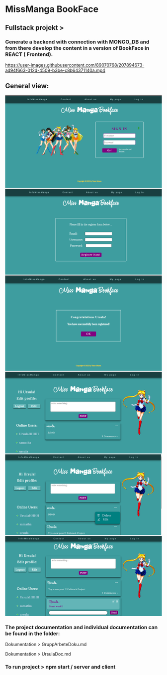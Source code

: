 # MissManga BookFace
## Fullstack projekt > 
### Generate a backend with connection with MONGO_DB and from there develop the content in a version of BookFace in REACT ( Frontend).



https://user-images.githubusercontent.com/89070768/207894673-ad94f663-012d-4509-b3be-c8b64371140a.mp4



## General view:

![](Dokumentation/imgDoku/demo1.png)
![](Dokumentation/imgDoku/demo2.png)
![](Dokumentation/imgDoku/demo3.png)
![](Dokumentation/imgDoku/demo4.png)
![](Dokumentation/imgDoku/demo5.png)
![](Dokumentation/imgDoku/demo6.png)




### The project documentation and individual documentation can be found in the folder:

Dokumentation > GruppArbeteDoku.md

Dokumentation > UrsulaDoc.md

### To run project > npm start / server and client





